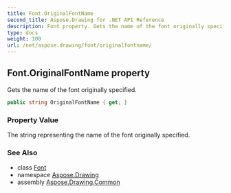 ```yaml
---
title: Font.OriginalFontName
second_title: Aspose.Drawing for .NET API Reference
description: Font property. Gets the name of the font originally specified
type: docs
weight: 100
url: /net/aspose.drawing/font/originalfontname/
---
```

## Font.OriginalFontName property

Gets the name of the font originally specified.

```csharp
public string OriginalFontName { get; }
```

### Property Value

The string representing the name of the font originally specified.

### See Also

* class [Font](../)
* namespace [Aspose.Drawing](../../font/)
* assembly [Aspose.Drawing.Common](../../../)


